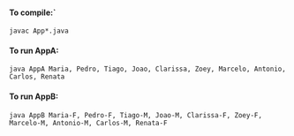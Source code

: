 #### To compile:`
```javac App*.java```

#### To run AppA:
```java AppA Maria, Pedro, Tiago, Joao, Clarissa, Zoey, Marcelo, Antonio, Carlos, Renata```

#### To run AppB:
```java AppB Maria-F, Pedro-F, Tiago-M, Joao-M, Clarissa-F, Zoey-F, Marcelo-M, Antonio-M, Carlos-M, Renata-F```
